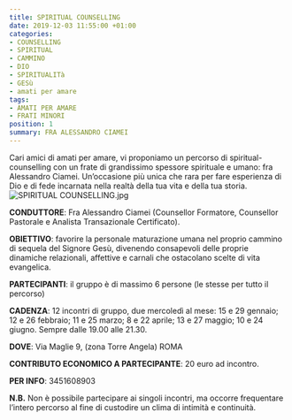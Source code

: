 ```yaml
---
title: SPIRITUAL COUNSELLING
date: 2019-12-03 11:55:00 +01:00
categories:
- COUNSELLING
- SPIRITUAL
- CAMMINO
- DIO
- SPIRITUALITà
- GESù
- amati per amare
tags:
- AMATI PER AMARE
- FRATI MINORI
position: 1
summary: FRA ALESSANDRO CIAMEI
---
```


Cari amici di amati per amare, vi proponiamo un percorso di spiritual-counselling con un frate di grandissimo spessore spirituale e umano: fra Alessandro Ciamei. Un’occasione più unica che rara per fare esperienza di Dio e di fede incarnata nella realtà della tua vita e della tua storia.![SPIRITUAL COUNSELLING.jpg](/uploads/SPIRITUAL%20COUNSELLING.jpg)

**CONDUTTORE**: Fra Alessandro Ciamei (Counsellor Formatore, Counsellor Pastorale e Analista Transazionale Certificato).

**OBIETTIVO**: favorire la personale maturazione umana nel proprio cammino di sequela del Signore Gesù, divenendo consapevoli delle proprie dinamiche relazionali, affettive e carnali che ostacolano scelte di vita evangelica.

**PARTECIPANTI**: il gruppo è di massimo 6 persone (le stesse per tutto il percorso)

**CADENZA**: 12 incontri di gruppo, due mercoledì al mese: 15 e 29 gennaio; 12 e 26 febbraio; 11 e 25 marzo; 8 e 22 aprile; 13 e 27 maggio; 10 e 24 giugno. Sempre dalle 19.00 alle 21.30.

**DOVE**: Via Maglie 9, (zona Torre Angela) ROMA

**CONTRIBUTO ECONOMICO A PARTECIPANTE**: 20 euro ad incontro.

**PER INFO**: 3451608903

**N.B.** Non è possibile partecipare ai singoli incontri, ma occorre frequentare l’intero percorso al fine di custodire un clima di intimità e continuità.